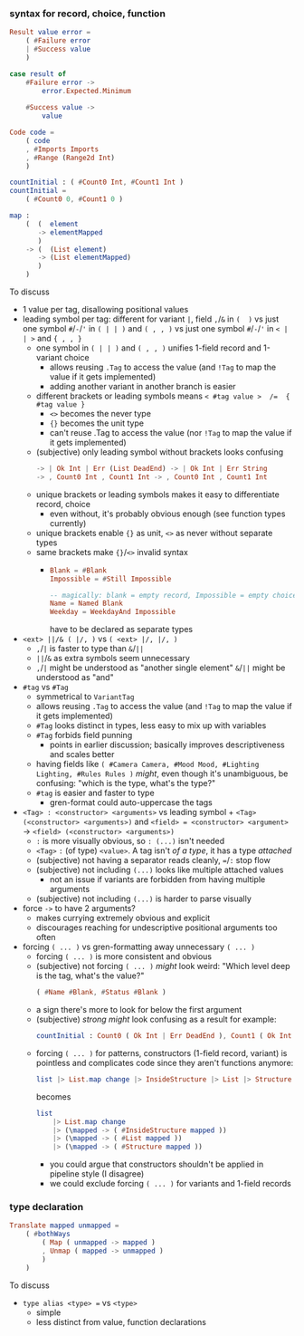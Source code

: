 ### syntax for record, choice, function

```elm
Result value error =
    ( #Failure error
    | #Success value
    )

case result of
    #Failure error ->
        error.Expected.Minimum
    
    #Success value ->
        value

Code code =
    ( code
    , #Imports Imports
    , #Range (Range2d Int)
    )

countInitial : ( #Count0 Int, #Count1 Int )
countInitial =
    ( #Count0 0, #Count1 0 )

map :
    (  (  element
       -> elementMapped
       )
    -> (  (List element)
       -> (List elementMapped)
       )
    )
```

To discuss
  - 1 value per tag, disallowing positional values
  - leading symbol per tag: different for variant `|`, field `,`/`&` in `(  )`
    vs just one symbol `#`/`-`/`'` in `( | | )` and `( , , )`
    vs just one symbol `#`/`-`/`'` in `< | | >` and `{ , , }`
      - one symbol in `( | | )` and `( , , )` unifies 1-field record and 1-variant choice
          - allows reusing `.Tag` to access the value
            (and `!Tag` to map the value if it gets implemented)
          - adding another variant in another branch is easier
      - different brackets or leading symbols means `< #tag value >  /=  { #tag value }`
          - `<>` becomes the never type
          - `{}` becomes the unit type
          - can't reuse .Tag to access the value
            (nor `!Tag` to map the value if it gets implemented)
      - (subjective)
        only leading symbol without brackets looks confusing
        ```elm
        -> | Ok Int | Err (List DeadEnd) -> | Ok Int | Err String
        -> , Count0 Int , Count1 Int -> , Count0 Int , Count1 Int
        ```
      - unique brackets or leading symbols makes it easy to differentiate record, choice
          - even without, it's probably obvious enough (see function types currently)
      - unique brackets enable `{}` as unit, `<>` as never without separate types
      - same brackets make `{}`/`<>` invalid syntax
          - ```elm
            Blank = #Blank
            Impossible = #Still Impossible

            -- magically: blank = empty record, Impossible = empty choice
            Name = Named Blank
            Weekday = WeekdayAnd Impossible
            ```
            have to be declared as separate types
  - `<ext> ||/& ( |/, )` vs `( <ext> |/, |/, )`
      - `,`/`|` is faster to type than `&`/`||`
      - `||`/`&` as extra symbols seem unnecessary
      - `,`/`|` might be understood as "another single element"
        `&`/`||` might be understood as "and"
  - `#tag` vs `#Tag`
      - symmetrical to `VariantTag`
      - allows reusing `.Tag` to access the value
        (and `!Tag` to map the value if it gets implemented)
      - `#Tag` looks distinct in types, less easy to mix up with variables
      - `#Tag` forbids field punning
          - points in earlier discussion;
            basically improves descriptiveness and scales better
      - having fields like `( #Camera Camera, #Mood Mood, #Lighting Lighting, #Rules Rules )`
        _might_, even though it's unambiguous, be confusing: "which is the type, what's the type?"
      - `#tag` is easier and faster to type
          - gren-format could auto-uppercase the tags
  - `<Tag> : <constructor> <arguments>` vs leading symbol + `<Tag> (<constructor> <arguments>)` and
    `<field> = <constructor> <argument>` → `<field> (<constructor> <arguments>)`
      - `:` is more visually obvious, so `: (...)` isn't needed
      - `<Tag>` `:` (of type) `<value>`.
        A tag isn't _of a type_, it has a type _attached_
      - (subjective) not having a separator reads cleanly, `=`/`:` stop flow
      - (subjective) not including `(...)` looks like multiple attached values
          - not an issue if variants are forbidden from having multiple arguments
      - (subjective) not including `(...)` is harder to parse visually
  - force `->` to have 2 arguments?
      - makes currying extremely obvious and explicit
      - discourages reaching for undescriptive positional arguments too often
  - forcing `( ... )` vs gren-formatting away unnecessary `( ... )`
      - forcing `( ... )` is more consistent and obvious
      - (subjective)
        not forcing `( ... )` _might_ look weird: "Which level deep is the tag, what's the value?"
        ```elm
        ( #Name #Blank, #Status #Blank )
        ```
      - a sign there's more to look for below the first argument
      - (subjective) _strong might_ look confusing as a result for example:
        ```elm
        countInitial : Count0 ( Ok Int | Err DeadEnd ), Count1 ( Ok Int | Err DeadEnd )
        ```
      - forcing `( ... )` for patterns, constructors (1-field record, variant)
        is pointless and complicates code since they aren't functions anymore:
        ```elm
        list |> List.map change |> InsideStructure |> List |> Structure
        ```
        becomes
        ```elm
        list
            |> List.map change
            |> (\mapped -> ( #InsideStructure mapped ))
            |> (\mapped -> ( #List mapped ))
            |> (\mapped -> ( #Structure mapped ))
        ```
          - you could argue that constructors shouldn't be applied in pipeline style (I disagree)
          - we could exclude forcing `( ... )` for variants and 1-field records

### type declaration

```elm
Translate mapped unmapped =
    ( #bothWays
        ( Map ( unmapped -> mapped )
        , Unmap ( mapped -> unmapped )
        )
    )
```

To discuss
- `type alias <type> =` vs `<type>`
    - simple
    - less distinct from value, function declarations
